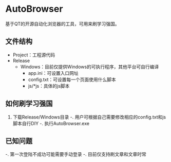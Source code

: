 # AutoBrowser
基于QT的开源自动化浏览器的工具，可用来刷学习强国。

## 文件结构
- Project：工程源代码
- Release
    - Windows：目前仅提供Windows的可执行程序，其他平台可自行编译
        - app.ini：可设置入口网址
        - config.txt：可设置每一个页面使用什么脚本
        - js/*js：具体的js脚本

## 如何刷学习强国
1. 下载Release/Windows目录
-. 用户可根据自己需要修改相应的config.txt和js脚本自行DIY
-. 执行AutoBrowser.exe

## 已知问题
-. 第一次登陆不成功可能需要手动登录
-. 目前仅支持刷文章和文章时常